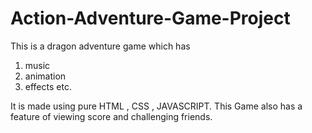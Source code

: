 # Action-Adventure-Game-Project
This is a  dragon adventure game which  has</br>
1. music </br>
2. animation </br>
3. effects etc.</br>

It is made using pure HTML , CSS , JAVASCRIPT. 
This Game also has a feature of viewing score and challenging friends.
